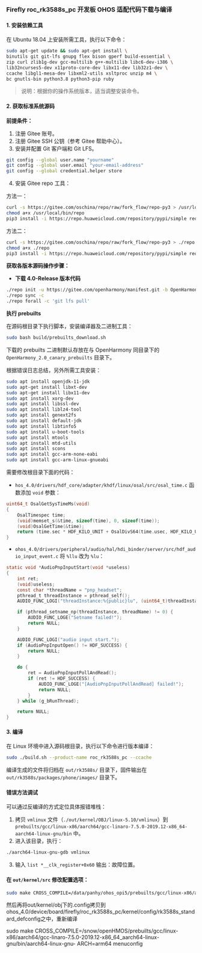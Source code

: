 ### Firefly roc_rk3588s_pc 开发板 OHOS 适配代码下载与编译

#### 1. 安装依赖工具

在 Ubuntu 18.04 上安装所需工具，执行以下命令：

```bash
sudo apt-get update && sudo apt-get install \
binutils git git-lfs gnupg flex bison gperf build-essential \
zip curl zlib1g-dev gcc-multilib g++-multilib libc6-dev-i386 \
lib32ncurses5-dev x11proto-core-dev libx11-dev lib32z1-dev \
ccache libgl1-mesa-dev libxml2-utils xsltproc unzip m4 \
bc gnutls-bin python3.8 python3-pip ruby
```

> 说明：根据你的操作系统版本，适当调整安装命令。

#### 2. 获取标准系统源码

**前提条件：**

1. 注册 Gitee 账号。
2. 注册 Gitee SSH 公钥（参考 Gitee 帮助中心）。
3. 安装并配置 Git 客户端和 Git LFS。

```bash
git config --global user.name "yourname"
git config --global user.email "your-email-address"
git config --global credential.helper store
```

4. 安装 Gitee repo 工具：

方法一：

```bash
curl -s https://gitee.com/oschina/repo/raw/fork_flow/repo-py3 > /usr/local/bin/repo
chmod a+x /usr/local/bin/repo
pip3 install -i https://repo.huaweicloud.com/repository/pypi/simple requests
```

方法二：

```bash
curl -s https://gitee.com/oschina/repo/raw/fork_flow/repo-py3 > ./repo
chmod a+x ./repo
pip3 install -i https://repo.huaweicloud.com/repository/pypi/simple requests
```

**获取各版本源码操作步骤：**

- **下载 4.0-Release 版本代码**

```bash
./repo init -u https://gitee.com/openharmony/manifest.git -b OpenHarmony-4.0-Release --no-repo-verify
./repo sync -c
./repo forall -c 'git lfs pull'
```

**执行 prebuilts**

在源码根目录下执行脚本，安装编译器及二进制工具：

```bash
sudo bash build/prebuilts_download.sh
```

下载的 prebuilts 二进制默认存放在与 OpenHarmony 同目录下的 `OpenHarmony_2.0_canary_prebuilts` 目录下。

根据错误日志总结，另外所需工具安装：

```bash
sudo apt install openjdk-11-jdk
sudo apt-get install libxt-dev
sudo apt-get install libx11-dev
sudo apt install xorg-dev
sudo apt install libssl-dev
sudo apt install liblz4-tool
sudo apt install genext2fs
sudo apt install default-jdk
sudo apt install libtinfo5
sudo apt install u-boot-tools
sudo apt install mtools
sudo apt install mtd-utils
sudo apt install scons
sudo apt install gcc-arm-none-eabi
sudo apt install gcc-arm-linux-gnueabi
```

需要修改根目录下面的代码：

- `hos_4.0/drivers/hdf_core/adapter/khdf/linux/osal/src/osal_time.c` 函数添加 `void` 参数：

```c
uint64_t OsalGetSysTimeMs(void)
{
    OsalTimespec time;
    (void)memset_s(&time, sizeof(time), 0, sizeof(time));
    (void)OsalGetTime(&time);
    return (time.sec * HDF_KILO_UNIT + OsalDivS64(time.usec, HDF_KILO_UNIT));
}
```

- `ohos_4.0/drivers/peripheral/audio/hal/hdi_binder/server/src/hdf_audio_input_event.c` 将 `%llu` 改为 `%lu`：

```c
static void *AudioPnpInputStart(void *useless)
{
    int ret;
    (void)useless;
    const char *threadName = "pnp_headset";
    pthread_t threadInstance = pthread_self();
    AUDIO_FUNC_LOGI("threadInstance:%{public}lu", (uint64_t)threadInstance);

    if (pthread_setname_np(threadInstance, threadName) != 0) {
        AUDIO_FUNC_LOGE("Setname failed!");
        return NULL;
    }

    AUDIO_FUNC_LOGI("audio input start.");
    if (AudioPnpInputOpen() != HDF_SUCCESS) {
        return NULL;
    }

    do {
        ret = AudioPnpInputPollAndRead();
        if (ret != HDF_SUCCESS) {
            AUDIO_FUNC_LOGE("[AudioPnpInputPollAndRead] failed!");
            return NULL;
        }
    } while (g_bRunThread);

    return NULL;
}
```

#### 3. 编译

在 Linux 环境中进入源码根目录，执行以下命令进行版本编译：

```bash
sudo ./build.sh --product-name roc_rk3588s_pc --ccache
```

编译生成的文件将归档在 `out/rk3588s/` 目录下，固件输出在 `out/rk3588s/packages/phone/images/` 目录下。

#### 错误方法调试

可以通过反编译的方式定位具体报错堆栈：

1. 拷贝 `vmlinux` 文件（`./out/kernel/OBJ/linux-5.10/vmlinux`）到 `prebuilts/gcc/linux-x86/aarch64/gcc-linaro-7.5.0-2019.12-x86_64-aarch64-linux-gnu/bin` 中。
2. 进入该目录，执行：

```bash
./aarch64-linux-gnu-gdb vmlinux
```

3. 输入 `list *__clk_register+0x60` 输出：故障位置。

#### 在 `out/kernel/src` 修改配置选项：

```bash
sudo make CROSS_COMPILE=/data/panhy/ohos_opi5/prebuilts/gcc/linux-x86/aarch64/gcc-linaro-7.5.0-2019.12-x86_64_aarch64-linux-gnu/bin/aarch64-linux-gnu- ARCH=arm64 menuconfig
```

然后再将out/kernel/obj下的.config拷贝到ohos_4.0/device/board/firefly/roc_rk3588s_pc/kernel/config/rk3588s_standard_defconfig之中，重新编译

sudo make CROSS_COMPILE=/snow/openHMOS/prebuilts/gcc/linux-x86/aarch64/gcc-linaro-7.5.0-2019.12-x86_64_aarch64-linux-gnu/bin/aarch64-linux-gnu- ARCH=arm64 menuconfig

